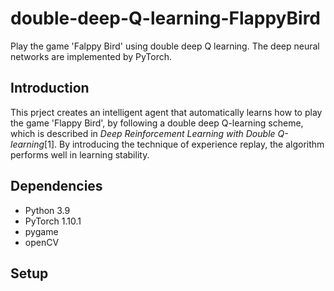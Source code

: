 # double-deep-Q-learning-FlappyBird

Play the game 'Falppy Bird' using double deep Q learning. The deep neural networks are implemented by PyTorch.

## Introduction
This prject creates an intelligent agent that automatically learns how to play the game 'Flappy Bird', by following a double deep Q-learning scheme, which is described in _Deep Reinforcement Learning with Double Q-learning_[1]. By introducing the technique of experience replay, the algorithm performs well in learning stability. 

## Dependencies
- Python 3.9
- PyTorch 1.10.1
- pygame
- openCV

## Setup




